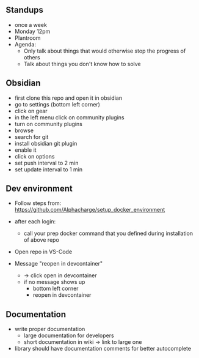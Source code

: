 ## Standups
- once a week
- Monday 12pm
- Plantroom
- Agenda:
	- Only talk about things that would otherwise stop the progress of others
	- Talk about things you don't know how to solve

## Obsidian
- first clone this repo and open it in obsidian
- go to settings (bottom left corner)
- click on gear
- in the left menu click on community plugins
- turn on community plugins
- browse
- search for git
- install obsidian git plugin
- enable it
- click on options
- set push interval to 2 min
- set update interval to 1 min

## Dev environment
- Follow steps from:
https://github.com/Alphacharge/setup_docker_environment

- after each login:
	- call your prep docker command that you defined during installation of above repo

- Open repo in VS-Code 
- Message "reopen in devcontainer"
	- -> click open in devcontainer
	- if no message shows up
		- bottom left corner
		- reopen in devcontainer


## Documentation
- write proper documentation
	- large documentation for developers
	- short documentation in wiki -> link to large one
- library should have documentation comments for better autocomplete